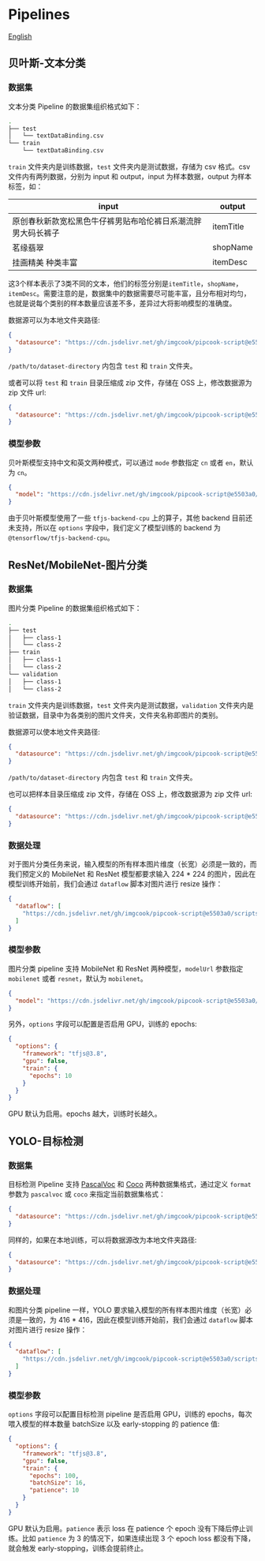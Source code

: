 # Pipelines

[English](./README.md)

## 贝叶斯-文本分类

### 数据集

文本分类 Pipeline 的数据集组织格式如下：

```sh
.
├── test
│   └── textDataBinding.csv
└── train
    └── textDataBinding.csv
```

`train` 文件夹内是训练数据，`test` 文件夹内是测试数据，存储为 csv 格式。csv 文件内有两列数据，分别为 input 和 output，input 为样本数据，output 为样本标签，如：

| input                                                        | output    |
| ------------------------------------------------------------ | --------- |
| 原创春秋新款宽松黑色牛仔裤男贴布哈伦裤日系潮流胖男大码长裤子 | itemTitle |
| 茗缘翡翠                                                     | shopName  |
| 挂画精美 种类丰富                                            | itemDesc  |

这3个样本表示了3类不同的文本，他们的标签分别是`itemTitle`，`shopName`，`itemDesc`。需要注意的是，数据集中的数据需要尽可能丰富，且分布相对均匀，也就是说每个类别的样本数量应该差不多，差异过大将影响模型的准确度。

数据源可以为本地文件夹路径:

```json
{
  "datasource": "https://cdn.jsdelivr.net/gh/imgcook/pipcook-script@e5503a0/scripts/text-classification-bayes/build/datasource.js?url=file:///path/to/dataset-directory"
}
```

`/path/to/dataset-directory` 内包含 `test` 和 `train` 文件夹。

或者可以将 `test` 和 `train` 目录压缩成 zip 文件，存储在 OSS 上，修改数据源为 zip 文件 url:

```json
{
  "datasource": "https://cdn.jsdelivr.net/gh/imgcook/pipcook-script@e5503a0/scripts/text-classification-bayes/build/datasource.js?url=http:///oss-host/my-dataset.zip"
}
```

### 模型参数

贝叶斯模型支持中文和英文两种模式，可以通过 `mode` 参数指定 `cn` 或者 `en`，默认为 `cn`。

```json
{
  "model": "https://cdn.jsdelivr.net/gh/imgcook/pipcook-script@e5503a0/scripts/text-classification-bayes/build/model.js?mode=en"
}
```

由于贝叶斯模型使用了一些 `tfjs-backend-cpu` 上的算子，其他 backend 目前还未支持，所以在 `options` 字段中，我们定义了模型训练的 backend 为 `@tensorflow/tfjs-backend-cpu`。

## ResNet/MobileNet-图片分类

### 数据集

图片分类 Pipeline 的数据集组织格式如下：

```sh
.
├── test
│   ├── class-1
│   └── class-2
├── train
│   ├── class-1
│   └── class-2
└── validation
│   ├── class-1
│   └── class-2
```

`train` 文件夹内是训练数据，`test` 文件夹内是测试数据，`validation` 文件夹内是验证数据，目录中为各类别的图片文件夹，文件夹名称即图片的类别。

数据源可以使本地文件夹路径:

```json
{
  "datasource": "https://cdn.jsdelivr.net/gh/imgcook/pipcook-script@e5503a0/scripts/image-classification/build/datasource.js?url=file:///path/to/dataset-directory"
}
```

`/path/to/dataset-directory` 内包含 `test` 和 `train` 文件夹。

也可以把样本目录压缩成 zip 文件，存储在 OSS 上，修改数据源为 zip 文件 url:

```json
{
  "datasource": "https://cdn.jsdelivr.net/gh/imgcook/pipcook-script@e5503a0/scripts/image-classification/build/datasource.js?url=http://oss-host/dataset.zip"
}
```

### 数据处理

对于图片分类任务来说，输入模型的所有样本图片维度（长宽）必须是一致的，而我们预定义的 MobileNet 和 ResNet 模型都要求输入 224 * 224 的图片，因此在模型训练开始前，我们会通过 `dataflow` 脚本对图片进行 resize 操作：
```json
{
  "dataflow": [
    "https://cdn.jsdelivr.net/gh/imgcook/pipcook-script@e5503a0/scripts/image-classification/build/dataflow.js?size=224&size=224"
  ]
}
```

### 模型参数

图片分类 pipeline 支持 MobileNet 和 ResNet 两种模型，`modelUrl` 参数指定 `mobilenet` 或者 `resnet`，默认为 `mobilenet`。

```json
{
  "model": "https://cdn.jsdelivr.net/gh/imgcook/pipcook-script@e5503a0/scripts/image-classification/build/model.js?modelUrl=resnet",
}
```

另外，`options` 字段可以配置是否启用 GPU，训练的 epochs:

```json
{
  "options": {
    "framework": "tfjs@3.8",
    "gpu": false,
    "train": {
      "epochs": 10
    }
  }
}
```

GPU 默认为启用。epochs 越大，训练时长越久。

## YOLO-目标检测

### 数据集

目标检测 Pipeline 支持 [PascalVoc](../../docs/zh-cn/spec/dataset.md) 和 [Coco](https://cocodataset.org/#format-data) 两种数据集格式，通过定义 `format` 参数为 `pascalvoc` 或 `coco` 来指定当前数据集格式：

```json
{
  "datasource": "https://cdn.jsdelivr.net/gh/imgcook/pipcook-script@e5503a0/scripts/object-detection-yolo/build/datasource.js?format=pascalvoc&url=https://host/dataset.zip"
}
```

同样的，如果在本地训练，可以将数据源改为本地文件夹路径:

```json
{
  "datasource": "https://cdn.jsdelivr.net/gh/imgcook/pipcook-script@e5503a0/scripts/object-detection-yolo/build/datasource.js?format=pascalvoc&url=file:///path/to/dataset-directory"
}
```

### 数据处理

和图片分类 pipeline 一样，YOLO 要求输入模型的所有样本图片维度（长宽）必须是一致的，为 416 * 416，因此在模型训练开始前，我们会通过 `dataflow` 脚本对图片进行 resize 操作：
```json
{
  "dataflow": [
    "https://cdn.jsdelivr.net/gh/imgcook/pipcook-script@e5503a0/scripts/object-detection-yolo/build/dataflow.js?size=416&size=416"
  ]
}
```

### 模型参数

`options` 字段可以配置目标检测 pipeline 是否启用 GPU，训练的 epochs，每次喂入模型的样本数量 batchSize 以及 early-stopping 的 patience 值:

```json
{
  "options": {
    "framework": "tfjs@3.8",
    "gpu": false,
    "train": {
      "epochs": 100,
      "batchSize": 16,
      "patience": 10
    }
  }
}
```

GPU 默认为启用。`patience` 表示 loss 在 patience 个 epoch 没有下降后停止训练。比如 `patience` 为 3 的情况下，如果连续出现 3 个 epoch loss 都没有下降，就会触发 early-stopping，训练会提前终止。
